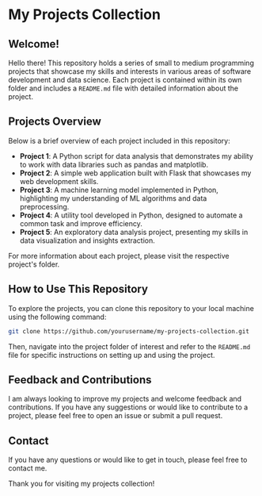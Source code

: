 # My Projects Collection

## Welcome!

Hello there! This repository holds a series of small to medium programming projects that showcase my skills and interests in various areas of software development and data science. Each project is contained within its own folder and includes a `README.md` file with detailed information about the project.
## Projects Overview

Below is a brief overview of each project included in this repository:

- **Project 1**: A Python script for data analysis that demonstrates my ability to work with data libraries such as pandas and matplotlib.
- **Project 2**: A simple web application built with Flask that showcases my web development skills.
- **Project 3**: A machine learning model implemented in Python, highlighting my understanding of ML algorithms and data preprocessing.
- **Project 4**: A utility tool developed in Python, designed to automate a common task and improve efficiency.
- **Project 5**: An exploratory data analysis project, presenting my skills in data visualization and insights extraction.

For more information about each project, please visit the respective project's folder.

## How to Use This Repository

To explore the projects, you can clone this repository to your local machine using the following command:

```bash
git clone https://github.com/yourusername/my-projects-collection.git
```

Then, navigate into the project folder of interest and refer to the `README.md` file for specific instructions on setting up and using the project.

## Feedback and Contributions

I am always looking to improve my projects and welcome feedback and contributions. If you have any suggestions or would like to contribute to a project, please feel free to open an issue or submit a pull request.

## Contact

If you have any questions or would like to get in touch, please feel free to contact me.

Thank you for visiting my projects collection!
